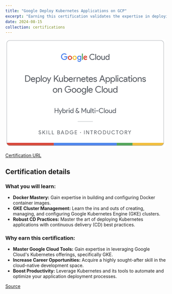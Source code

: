 ```yaml
---
title: "Google Deploy Kubernetes Applications on GCP"
excerpt: "Earning this certification validates the expertise in deploying applications on GKE, showcasing mastery of Docker, GKE cluster management, kubectl, and continuous delivery practices for Kubernetes.<br/><img src='/images/google-deploy-kubernetes-applications-on-gcp.png'>"
date: 2024-08-15
collection: certifications
---
```


![](/images/google-deploy-kubernetes-applications-on-gcp.png)

[Certification URL](https://www.credly.com/badges/ff3c6ca2-fd9d-4ad1-9767-63a5726f98df/public_url)

## Certification details

### What you will learn:

-   **Docker Mastery:** Gain expertise in building and configuring Docker container images.
-   **GKE Cluster Management:** Learn the ins and outs of creating, managing, and configuring Google Kubernetes Engine (GKE) clusters.
-   **Robust CD Practices:** Master the art of deploying Kubernetes applications with continuous delivery (CD) best practices.

### Why earn this certification:

-   **Master Google Cloud Tools:** Gain expertise in leveraging Google Cloud's Kubernetes offerings, specifically GKE.
-   **Increase Career Opportunities:** Acquire a highly sought-after skill in the cloud-native development space.
-   **Boost Productivity:** Leverage Kubernetes and its tools to automate and optimize your application deployment processes.

[Source](https://www.cloudskillsboost.google/course_templates/663)
